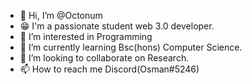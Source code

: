 - 👋 Hi, I’m @Octonum
- 😁 I'm a passionate student web 3.0 developer.
- 👀 I’m interested in Programming
- 🌱 I’m currently learning Bsc(hons) Computer Science.
- 💞️ I’m looking to collaborate on Research.
- 📫 How to reach me Discord(Osman#5246)


